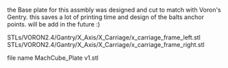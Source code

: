 the Base plate for this assmbly was designed and cut to match with Voron's Gentry.
this saves a lot of printing time and design of the balts anchor points.
will be add in the future :)

STLs/VORON2.4/Gantry/X_Axis/X_Carriage/x_carriage_frame_left.stl
STLs/VORON2.4/Gantry/X_Axis/X_Carriage/x_carriage_frame_right.stl

file name MachCube_Plate v1.stl
